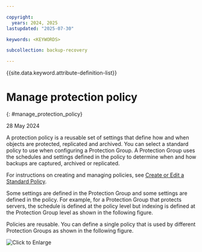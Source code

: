 ```yaml
---

copyright:
  years: 2024, 2025
lastupdated: "2025-07-30"

keywords: <KEYWORDS>

subcollection: backup-recovery

---
```


{{site.data.keyword.attribute-definition-list}}

# Manage protection policy
{: #manage_protection_policy}

28 May 2024

A protection policy is a reusable set of settings that define how and when objects are protected, replicated and archived. You can select a standard policy to use when configuring a Protection Group. A Protection Group uses the schedules and settings defined in the policy to determine when and how backups are captured, archived or replicated.

For instructions on creating and managing policies, see [Create or Edit a Standard Policy](../Dashboard/Protection/PolicyCreateEdit.htm).

Some settings are defined in the Protection Group and some settings are defined in the policy. For example, for a Protection Group that protects servers, the schedule is defined at the policy level but indexing is defined at the Protection Group level as shown in the following figure.

Policies are reusable. You can define a single policy that is used by different Protection Groups as shown in the following figure.

![](../Resources/Images/PolicyJobReuse.png "Click to Enlarge")
